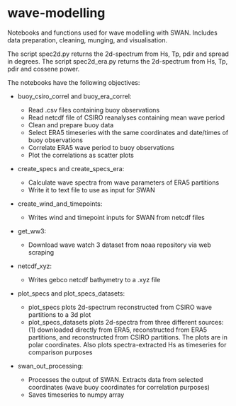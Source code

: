 # wave-modelling
Notebooks and functions used for wave modelling with SWAN. Includes data preparation, cleaning, munging, and visualisation.

The script spec2d.py returns the 2d-spectrum from Hs, Tp, pdir and spread in degrees. The script spec2d_era.py returns the 2d-spectrum from Hs, Tp, pdir and cossene power.

The notebooks have the following objectives:

- buoy_csiro_correl and buoy_era_correl:
    - Read .csv files containing buoy observations
    - Read netcdf file of CSIRO reanalyses containing mean wave period
    - Clean and prepare buoy data
    - Select ERA5 timeseries with the same coordinates and date/times of buoy observations
    - Correlate ERA5 wave period to buoy observations
    - Plot the correlations as scatter plots

- create_specs and create_specs_era:
    - Calculate wave spectra from wave parameters of ERA5 partitions
    - Write it to text file to use as input for SWAN

- create_wind_and_timepoints:
    - Writes wind and timepoint inputs for SWAN from netcdf files
    
- get_ww3:
    - Download wave watch 3 dataset from noaa repository via web scraping

- netcdf_xyz:
    - Writes gebco netcdf bathymetry to a .xyz file
- plot_specs and plot_specs_datasets:
    - plot_specs plots 2d-spectrum reconstructed from CSIRO wave partitions to a 3d plot
    - plot_specs_datasets plots 2d-spectra from three different sources: (1) downloaded directly from ERA5, reconstructed from ERA5 partitions, and reconstructed from CSIRO partitions. The plots are in polar coordinates. Also plots spectra-extracted Hs as timeseries for comparison purposes
    
- swan_out_processing:
    - Processes the output of SWAN. Extracts data from selected coordinates (wave buoy coordinates for correlation purposes)
    - Saves timeseries to numpy array
    

